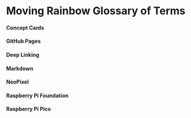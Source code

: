 # Moving Rainbow Glossary of Terms

#### Concept Cards

#### GitHub Pages

#### Deep Linking

#### Markdown

#### NeoPixel

#### Raspberry Pi Foundation

#### Raspberry Pi Pico